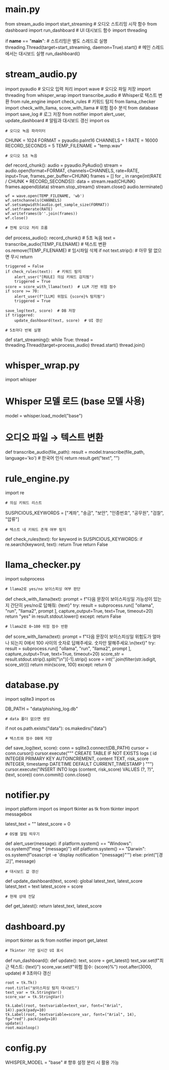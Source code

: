 #  main.py
from stream_audio import start_streaming  # 오디오 스트리밍 시작 함수
from dashboard import run_dashboard  # UI 대시보드 함수
import threading

if __name__ == "__main__":
    # 스트리밍은 별도 스레드로 실행
    threading.Thread(target=start_streaming, daemon=True).start()
    # 메인 스레드에서는 대시보드 실행
    run_dashboard()


#  stream_audio.py
import pyaudio  # 오디오 입력 처리
import wave     # 오디오 파일 저장
import threading
from whisper_wrap import transcribe_audio  # Whisper로 텍스트 변환
from rule_engine import check_rules        # 키워드 탐지
from llama_checker import check_with_llama, score_with_llama  # 위험 점수 분석
from database import save_log              # 로그 저장
from notifier import alert_user, update_dashboard  # 알림과 대시보드 갱신
import os

    # 오디오 녹음 파라미터
CHUNK = 1024
FORMAT = pyaudio.paInt16
CHANNELS = 1
RATE = 16000
RECORD_SECONDS = 5
TEMP_FILENAME = "temp.wav"

    # 오디오 5초 녹음
def record_chunk():
    audio = pyaudio.PyAudio()
    stream = audio.open(format=FORMAT, channels=CHANNELS,
                        rate=RATE, input=True,
                        frames_per_buffer=CHUNK)
    frames = []
    for _ in range(int(RATE / CHUNK * RECORD_SECONDS)):
        data = stream.read(CHUNK)
        frames.append(data)
    stream.stop_stream()
    stream.close()
    audio.terminate()

    wf = wave.open(TEMP_FILENAME, 'wb')
    wf.setnchannels(CHANNELS)
    wf.setsampwidth(audio.get_sample_size(FORMAT))
    wf.setframerate(RATE)
    wf.writeframes(b''.join(frames))
    wf.close()

    # 전체 오디오 처리 흐름
def process_audio():
    record_chunk()  # 5초 녹음
    text = transcribe_audio(TEMP_FILENAME)  # 텍스트 변환
    os.remove(TEMP_FILENAME)  # 임시파일 삭제
    if not text.strip():  # 아무 말 없으면 무시
        return

    triggered = False
    if check_rules(text):  # 키워드 탐지
        alert_user("[RULE] 의심 키워드 감지됨")
        triggered = True
    score = score_with_llama(text)  # LLM 기반 위험 점수
    if score >= 70:
        alert_user(f"[LLM] 위험도 {score}% 탐지됨")
        triggered = True

    save_log(text, score)  # DB 저장
    if triggered:
        update_dashboard(text, score)  # UI 갱신

    # 5초마다 반복 실행
def start_streaming():
    while True:
        thread = threading.Thread(target=process_audio)
        thread.start()
        thread.join()


#  whisper_wrap.py
import whisper

# Whisper 모델 로드 (base 모델 사용)
model = whisper.load_model("base")

# 오디오 파일 → 텍스트 변환
def transcribe_audio(file_path):
    result = model.transcribe(file_path, language='ko')  # 한국어 인식
    return result.get("text", "")


#  rule_engine.py
import re

    # 의심 키워드 리스트
SUSPICIOUS_KEYWORDS = ["계좌", "송금", "보안", "인증번호", "공무원", "검찰", "압류"]

    # 텍스트 내 키워드 존재 여부 탐지
def check_rules(text):
    for keyword in SUSPICIOUS_KEYWORDS:
        if re.search(keyword, text):
            return True
    return False


#  llama_checker.py
import subprocess

    # llama2로 yes/no 보이스피싱 여부 판단
def check_with_llama(text):
    prompt = f"다음 문장이 보이스피싱일 가능성이 있는지 간단히 yes/no로 답해줘: {text}"
    try:
        result = subprocess.run([
            "ollama", "run", "llama2", prompt
        ], capture_output=True, text=True, timeout=20)
        return "yes" in result.stdout.lower()
    except:
        return False

    # llama2로 0~100 위험 점수 반환
def score_with_llama(text):
    prompt = f"다음 문장이 보이스피싱일 위험도가 얼마나 되는지 0에서 100 사이의 숫자로 답해주세요. 숫자만 말해주세요.\n{text}"
    try:
        result = subprocess.run([
            "ollama", "run", "llama2", prompt
        ], capture_output=True, text=True, timeout=20)
        score_str = result.stdout.strip().split("\n")[-1].strip()
        score = int(''.join(filter(str.isdigit, score_str)))
        return min(score, 100)
    except:
        return 0


#  database.py
import sqlite3
import os

DB_PATH = "data/phishing_log.db"

    # data 폴더 없으면 생성
if not os.path.exists("data"):
    os.makedirs("data")

    # 텍스트와 점수 DB에 저장
def save_log(text, score):
    conn = sqlite3.connect(DB_PATH)
    cursor = conn.cursor()
    cursor.execute("""
        CREATE TABLE IF NOT EXISTS logs (
            id INTEGER PRIMARY KEY AUTOINCREMENT,
            content TEXT,
            risk_score INTEGER,
            timestamp DATETIME DEFAULT CURRENT_TIMESTAMP
        )
    """)
    cursor.execute("INSERT INTO logs (content, risk_score) VALUES (?, ?)", (text, score))
    conn.commit()
    conn.close()


#  notifier.py
import platform
import os
import tkinter as tk
from tkinter import messagebox

latest_text = ""
latest_score = 0

    # OS별 알림 띄우기
def alert_user(message):
    if platform.system() == "Windows":
        os.system(f"msg * {message}")
    elif platform.system() == "Darwin":
        os.system(f"osascript -e 'display notification \"{message}\"'")
    else:
        print("[경고]", message)

    # 대시보드 값 갱신
def update_dashboard(text, score):
    global latest_text, latest_score
    latest_text = text
    latest_score = score

    # 현재 상태 전달
def get_latest():
    return latest_text, latest_score


#  dashboard.py
import tkinter as tk
from notifier import get_latest

    # Tkinter 기반 실시간 UI 표시

def run_dashboard():
    def update():
        text, score = get_latest()
        text_var.set(f"최근 텍스트: {text}")
        score_var.set(f"위험 점수: {score}%")
        root.after(3000, update)  # 3초마다 갱신

    root = tk.Tk()
    root.title("보이스피싱 탐지 대시보드")
    text_var = tk.StringVar()
    score_var = tk.StringVar()

    tk.Label(root, textvariable=text_var, font=("Arial", 14)).pack(pady=10)
    tk.Label(root, textvariable=score_var, font=("Arial", 14), fg="red").pack(pady=10)
    update()
    root.mainloop()


#  config.py
WHISPER_MODEL = "base"  # 향후 설정 분리 시 활용 가능
